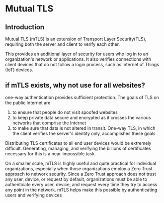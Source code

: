 # Mutual TLS #

## Introduction ##

Mutual TLS (mTLS) is an extension of Transport Layer Security(TLS), requiring both the server and client to verify each other.

This provides an additional layer of security for users who log in to an organization's network or applications. It also verifies connections with client devices that do not follow a login process, such as Internet of Things (IoT) devices.

## if mTLS exists, why not use for all websites? ##

one-way authentication provides sufficient protection. The goals of TLS on the public Internet are 
1) to ensure that people do not visit spoofed websites
2) to keep private data secure and encrypted as it crosses the various networks that comprise the Internet
3) to make sure that data is not altered in transit. 
One-way TLS, in which the client verifies the server's identity only, accomplishes these goals

Distributing TLS certificates to all end user devices would be extremely difficult. Generating, managing, and verifying the billions of certificates necessary for this is a near-impossible task.


On a smaller scale, mTLS is highly useful and quite practical for individual organizations, especially when those organizations employ a Zero Trust approach to network security.
Since a Zero Trust approach does not trust any user, device, or request by default, organizations must be able to authenticate every user, device, and request every time they try to access any point in the network. mTLS helps make this possible by authenticating users and verifying devices










